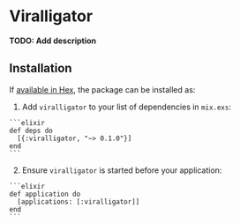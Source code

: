 # Viralligator

**TODO: Add description**

## Installation

If [available in Hex](https://hex.pm/docs/publish), the package can be installed as:

  1. Add `viralligator` to your list of dependencies in `mix.exs`:

    ```elixir
    def deps do
      [{:viralligator, "~> 0.1.0"}]
    end
    ```

  2. Ensure `viralligator` is started before your application:

    ```elixir
    def application do
      [applications: [:viralligator]]
    end
    ```

